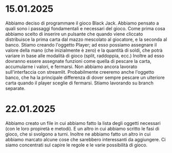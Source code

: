 # 15.01.2025
Abbiamo deciso di programmare il gioco Black Jack. Abbiamo pensato a quali sono i passaggi fondamentali e necessari del gioco. 
Come prima cosa abbiamo scelto di inserire un pulsante che quando viene cliccato distribuisce la prima carta dal mazzo mescolato al giocatore, e la seconda al banco.
Stiamo creando l'oggetto Player; ad esso possiamo assegnare il valore della mano (che inizialmente è zero) e la quantità di soldi, che potrà variare in base alle modalità di gioco (split, raddoppia, ecc.)
Inoltre ad esso dovranno essere assegnate funzioni come quella di pescare la carta, accumularne i valori, e fermarsi. Non abbiamo ancora lavorato sull'interfaccia con streamlit. 
Probabilmente creeremo anche l'oggetto banco, che ha la principale differenza di dover sempre pescare un ulteriore carta quando il player sceglie di fermarsi. 
Stiamo lavorando su branch separate. 

# 22.01.2025
Abbiamo creato un file in cui abbiamo fatto la lista degli oggetti necessari (con le loro propiretà e metodi). E un altro in cui abbiamo scritto le fasi di gioco, che si svolgono a turni. Inoltre ne abbiamo fatto un altro in cui abbiamo marcato alcune cose che sarebbero interessanti da aggiungere. Ci siamo concentrati sul capire le regole e le varie possibilità di gioco.